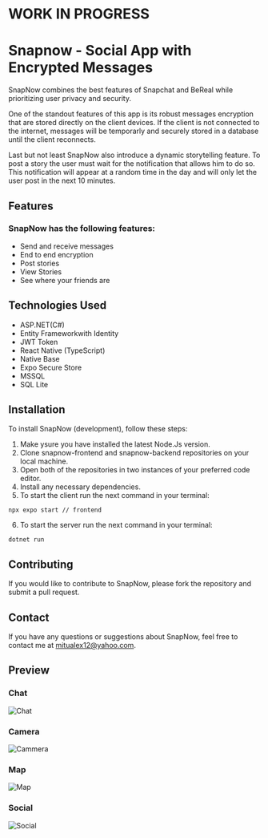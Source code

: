 # WORK IN PROGRESS

# Snapnow - Social App with Encrypted Messages
SnapNow combines the best features of Snapchat and BeReal while prioritizing user privacy and security.

One of the standout features of this app is its robust messages encryption that are stored directly on the client devices. If the client is not connected to the internet, messages will be temporarly and securely stored in a database until the client reconnects.

Last but not least SnapNow also introduce a dynamic storytelling feature. To post a story the user must wait for the notification that allows him to do so. This notification will appear at a random time in the day and will only let the user post in the next 10 minutes.


## Features

### SnapNow has the following features:

- Send and receive messages
- End to end encryption
- Post stories
- View Stories
- See where your friends are


## Technologies Used

- ASP.NET(C#)
- Entity Frameworkwith Identity
- JWT Token
- React Native (TypeScript)
- Native Base
- Expo Secure Store
- MSSQL
- SQL Lite


## Installation

To install SnapNow (development), follow these steps:

1. Make ysure you have installed the latest Node.Js version.
2. Clone snapnow-frontend and snapnow-backend repositories on your local machine.
3. Open both of the repositories in two instances of your preferred code editor.
4. Install any necessary dependencies.
5. To start the client run the next command in your terminal:
```
npx expo start // frontend
```
6. To start the server run the next command in your terminal:
```
dotnet run
```


## Contributing

If you would like to contribute to SnapNow, please fork the repository and submit a pull request.


## Contact

If you have any questions or suggestions about SnapNow, feel free to contact me at mitualex12@yahoo.com.

## Preview
### Chat
![Chat](https://github.com/MyName-is-Alex/snapnow-backend/assets/84578854/4864f615-7883-441d-8746-a1eb91e85aab)
### Camera 
![Cammera](https://github.com/MyName-is-Alex/snapnow-backend/assets/84578854/08f1e2f9-f998-4333-8045-781c67442096)
### Map 
![Map](https://github.com/MyName-is-Alex/snapnow-backend/assets/84578854/9d8f0703-79fd-4443-a1c8-1252496780d8)
### Social
![Social](https://github.com/MyName-is-Alex/snapnow-backend/assets/84578854/92ff4304-d491-47b5-b1e4-70a205dd7af9)

